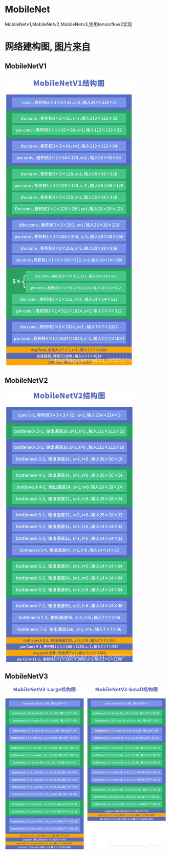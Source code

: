# MobileNet
MobileNetv1,MobileNetv2,MobileNetv3,使用tensorflow2实现

# 网络建构图, [图片来自](https://blog.csdn.net/qq_37555071/article/details/108393809?ops_request_misc=%257B%2522request%255Fid%2522%253A%2522162390848516780262596680%2522%252C%2522scm%2522%253A%252220140713.130102334..%2522%257D&request_id=162390848516780262596680&biz_id=0&utm_medium=distribute.pc_search_result.none-task-blog-2~all~top_positive~default-1-108393809.first_rank_v2_pc_rank_v29&utm_term=MobileNet&spm=1018.2226.3001.4187)
## MobileNetV1  
![images](./img/MoboleNetV1.png)

## MobileNetV2  
![images](./img/MoboleNetV2.png)

## MobileNetV3  
![images](./img/MoboleNetV3.png)

